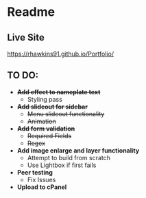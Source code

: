 # Readme

## Live Site

https://rhawkins91.github.io/Portfolio/

## TO DO:

- ~~**Add effect to nameplate text**~~
	- Styling pass
- ~~**Add slideout for sidebar**~~
	- ~~Menu slideout functionality~~
	- ~~Animation~~
- ~~**Add form validation**~~
	- ~~Required Fields~~
	- ~~Regex~~
- **Add image enlarge and layer functionality**
	- Attempt to build from scratch
	- Use Lightbox if first fails
- **Peer testing**
	- Fix Issues
- **Upload to cPanel**
